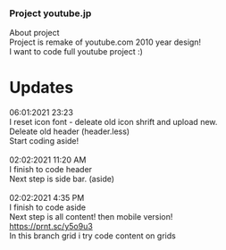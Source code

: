 ### Project youtube.jp 

About project <br />
Project is remake of youtube.com 2010 year design! <br />
I want to code full youtube project :)

# Updates 

06:01:2021 23:23 <br />
I reset icon font - deleate old icon shrift and upload new. <br />
Deleate old header (header.less) <br />
Start coding aside! <br />
<br />
02:02:2021 11:20 AM <br />
I finish to code header <br />
Next step is side bar. (aside) <br />
 <br />
 02:02:2021 4:35 PM <br />
I finish to code aside <br />
Next step is all content! then mobile version! <br />
https://prnt.sc/y5o9u3
 <br />
In this branch grid i  try  code content on grids
 <br />
